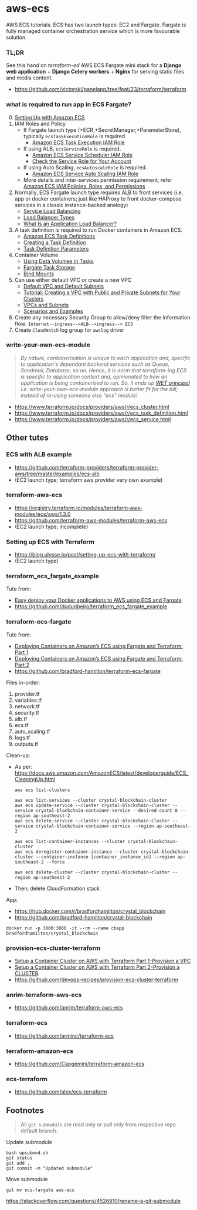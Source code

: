 # aws-ecs

AWS ECS tutorials. ECS has two launch types: EC2 and Fargate. Fargate is fully managed container orchestration service which is more favourable solution.

### TL;DR

See this hand on _terraform-ed_ AWS ECS Fargate mini stack for a **Django web application** + **Django Celery workers** + **Nginx** for serving static files and media content.

- https://github.com/victorskl/panelapp/tree/feat/23/terraform/terraform

### what is required to run app in ECS Fargate?

0. [Setting Up with Amazon ECS](https://docs.aws.amazon.com/AmazonECS/latest/developerguide/get-set-up-for-amazon-ecs.html)
1. IAM Roles and Policy
    - If Fargate launch type (+ECR,+SecretManager,+ParameterStore), typically `ecsTaskExecutionRole` is required.
        - [Amazon ECS Task Execution IAM Role](https://docs.aws.amazon.com/AmazonECS/latest/developerguide/task_execution_IAM_role.html)
    - If using ALB, `ecsServiceRole` is required.
        - [Amazon ECS Service Scheduler IAM Role](https://docs.aws.amazon.com/AmazonECS/latest/developerguide/service_IAM_role.html)
        - [Check the Service Role for Your Account](https://docs.aws.amazon.com/AmazonECS/latest/developerguide/check-service-role.html)
    - If using Auto Scaling, `ecsAutoscaleRole` is required.
        - [Amazon ECS Service Auto Scaling IAM Role](https://docs.aws.amazon.com/AmazonECS/latest/developerguide/autoscale_IAM_role.html)
    - More details and inter-services permission requirement, refer [Amazon ECS IAM Policies, Roles, and Permissions](https://docs.aws.amazon.com/AmazonECS/latest/developerguide/IAM_policies.html)
2. Normally, ECS Fargate launch type requires ALB to front services (i.e. app or docker containers; just like HAProxy to front docker-compose services in a classic instance-backed analogy)
    - [Service Load Balancing](https://docs.aws.amazon.com/AmazonECS/latest/developerguide/service-load-balancing.html)
    - [Load Balancer Types](https://docs.aws.amazon.com/AmazonECS/latest/developerguide/load-balancer-types.html)
    - [What Is an Application Load Balancer?](https://docs.aws.amazon.com/elasticloadbalancing/latest/application/introduction.html)
3. A task definition is required to run Docker containers in Amazon ECS.
    - [Amazon ECS Task Definitions](https://docs.aws.amazon.com/AmazonECS/latest/developerguide/task_definitions.html)
    - [Creating a Task Definition](https://docs.aws.amazon.com/AmazonECS/latest/developerguide/create-task-definition.html)
    - [Task Definition Parameters](https://docs.aws.amazon.com/AmazonECS/latest/developerguide/task_definition_parameters.html)
4. Container Volume
    - [Using Data Volumes in Tasks](https://docs.aws.amazon.com/AmazonECS/latest/developerguide/using_data_volumes.html)
    - [Fargate Task Storage](https://docs.aws.amazon.com/AmazonECS/latest/developerguide/fargate-task-storage.html)
    - [Bind Mounts](https://docs.aws.amazon.com/AmazonECS/latest/developerguide/bind-mounts.html)
5. Can use either default VPC or create a new VPC
    - [Default VPC and Default Subnets](https://docs.aws.amazon.com/vpc/latest/userguide/default-vpc.html)
    - [Tutorial: Creating a VPC with Public and Private Subnets for Your Clusters](https://docs.aws.amazon.com/AmazonECS/latest/developerguide/create-public-private-vpc.html)
    - [VPCs and Subnets](https://docs.aws.amazon.com/vpc/latest/userguide/VPC_Subnets.html)
    - [Scenarios and Examples](https://docs.aws.amazon.com/vpc/latest/userguide/VPC_Scenarios.html)
6. Create any necessary Security Group to allow/deny filter the information flow: `Internet--ingress-->ALB-->ingress--> ECS`
7. Create `CloudWatch` log group for `awslog` driver



### write-your-own-ecs-module

> _By nature, containerisation is unique to each application and, specific to application's dependant backend services such as Queue, Sendmail, Database, so on. Hence, it is norm that terraform-ing ECS is specific to application context and, opinionated to how an application is being containerised to run. So, it ends up [WET principal](https://en.wikipedia.org/wiki/Don%27t_repeat_yourself) i.e. write-your-own-ecs-module approach is better fit for the bill; instead of re-using someone else "ecs" module!_

- https://www.terraform.io/docs/providers/aws/r/ecs_cluster.html
- https://www.terraform.io/docs/providers/aws/r/ecs_task_definition.html
- https://www.terraform.io/docs/providers/aws/r/ecs_service.html


## Other tutes

### ECS with ALB example

- https://github.com/terraform-providers/terraform-provider-aws/tree/master/examples/ecs-alb
- (EC2 launch type; terraform aws provider very own example)

### terraform-aws-ecs

- https://registry.terraform.io/modules/terraform-aws-modules/ecs/aws/1.3.0
- https://github.com/terraform-aws-modules/terraform-aws-ecs
- (EC2 launch type; incomplete)

### Setting up ECS with Terraform

- https://blog.ulysse.io/post/setting-up-ecs-with-terraform/
- (EC2 launch type)

### terraform_ecs_fargate_example

Tute from:

- [Easy deploy your Docker applications to AWS using ECS and Fargate](https://thecode.pub/easy-deploy-your-docker-applications-to-aws-using-ecs-and-fargate-a988a1cc842f)
- https://github.com/duduribeiro/terraform_ecs_fargate_example

### terraform-ecs-fargate

Tute from:

- [Deploying Containers on Amazon’s ECS using Fargate and Terraform: Part 1](https://medium.com/@bradford_hamilton/deploying-containers-on-amazons-ecs-using-fargate-and-terraform-part-1-a5ab1f79cb21)
- [Deploying Containers on Amazon’s ECS using Fargate and Terraform: Part 2](https://medium.com/@bradford_hamilton/deploying-containers-on-amazons-ecs-using-fargate-and-terraform-part-2-2e6f6a3a957f)
- https://github.com/bradford-hamilton/terraform-ecs-fargate


Files in-order:

1. provider.tf
2. variables.tf
3. network.tf
4. security.tf
5. alb.tf
6. ecs.tf
7. auto_scaling.tf
8. logs.tf
9. outputs.tf


Clean-up:

- As per: https://docs.aws.amazon.com/AmazonECS/latest/developerguide/ECS_CleaningUp.html

    ```
    aws ecs list-clusters
    
    aws ecs list-services --cluster crystal-blockchain-cluster
    aws ecs update-service --cluster crystal-blockchain-cluster --service crystal-blockchain-container-service --desired-count 0 --region ap-southeast-2
    aws ecs delete-service --cluster crystal-blockchain-cluster --service crystal-blockchain-container-service --region ap-southeast-2
    
    aws ecs list-container-instances --cluster crystal-blockchain-cluster
    aws ecs deregister-container-instance --cluster crystal-blockchain-cluster --container-instance [container_instance_id] --region ap-southeast-2 --force
    
    aws ecs delete-cluster --cluster crystal-blockchain-cluster --region ap-southeast-2
    ```

- Then; delete CloudFormation stack

App:

- https://hub.docker.com/r/bradfordhamilton/crystal_blockchain
- https://github.com/bradford-hamilton/crystal-blockchain
```
docker run -p 3000:3000 -it --rm --name cbapp bradfordhamilton/crystal_blockchain
```

### provision-ecs-cluster-terraform

- [Setup a Container Cluster on AWS with Terraform Part 1-Provision a VPC](http://blog.shippable.com/create-a-container-cluster-using-terraform-with-aws-part-1)
- [Setup a Container Cluster on AWS with Terraform Part 2-Provision a CLUSTER](http://blog.shippable.com/setup-a-container-cluster-on-aws-with-terraform-part-2-provision-a-cluster)
- https://github.com/devops-recipes/provision-ecs-cluster-terraform

### anrim-terraform-aws-ecs

- https://github.com/anrim/terraform-aws-ecs

### terraform-ecs

- https://github.com/arminc/terraform-ecs

### terraform-amazon-ecs

- https://github.com/Capgemini/terraform-amazon-ecs

### ecs-terraform

- https://github.com/alex/ecs-terraform

## Footnotes

> All `git submodule` are read only or pull only from respective repo default branch.

Update submodule

```
bash upsubmod.sh
git status
git add .
git commit -m "Updated submodule"
```

Move submodule
```
git mv ecs-fargate aws-ecs
```

https://stackoverflow.com/questions/4526910/rename-a-git-submodule
